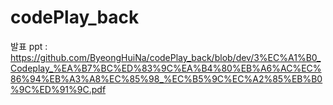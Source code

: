 # codePlay_back
발표 ppt : https://github.com/ByeongHuiNa/codePlay_back/blob/dev/3%EC%A1%B0_Codeplay_%EA%B7%BC%ED%83%9C%EA%B4%80%EB%A6%AC%EC%86%94%EB%A3%A8%EC%85%98_%EC%B5%9C%EC%A2%85%EB%B0%9C%ED%91%9C.pdf
